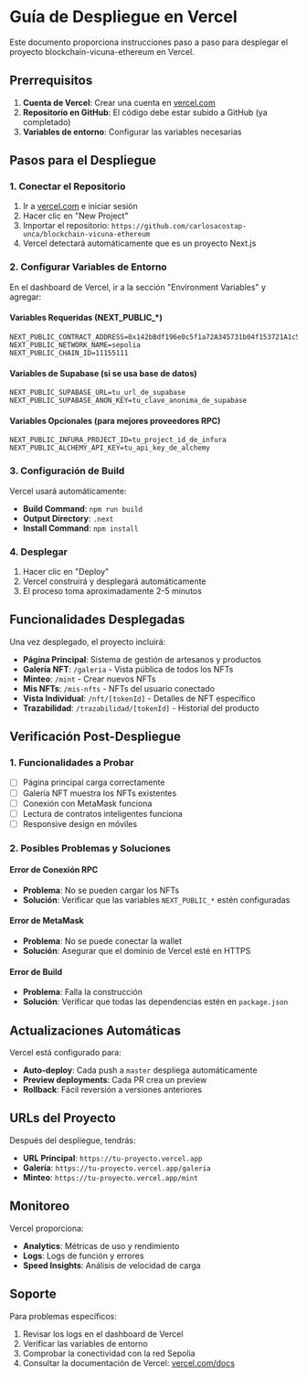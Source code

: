 # Guía de Despliegue en Vercel

Este documento proporciona instrucciones paso a paso para desplegar el proyecto blockchain-vicuna-ethereum en Vercel.

## Prerrequisitos

1. **Cuenta de Vercel**: Crear una cuenta en [vercel.com](https://vercel.com)
2. **Repositorio en GitHub**: El código debe estar subido a GitHub (ya completado)
3. **Variables de entorno**: Configurar las variables necesarias

## Pasos para el Despliegue

### 1. Conectar el Repositorio

1. Ir a [vercel.com](https://vercel.com) e iniciar sesión
2. Hacer clic en "New Project"
3. Importar el repositorio: `https://github.com/carlosacostap-unca/blockchain-vicuna-ethereum`
4. Vercel detectará automáticamente que es un proyecto Next.js

### 2. Configurar Variables de Entorno

En el dashboard de Vercel, ir a la sección "Environment Variables" y agregar:

#### Variables Requeridas (NEXT_PUBLIC_*)
```
NEXT_PUBLIC_CONTRACT_ADDRESS=0x142bBdf196e0c5f1a72A345731b04f153721A1c5
NEXT_PUBLIC_NETWORK_NAME=sepolia
NEXT_PUBLIC_CHAIN_ID=11155111
```

#### Variables de Supabase (si se usa base de datos)
```
NEXT_PUBLIC_SUPABASE_URL=tu_url_de_supabase
NEXT_PUBLIC_SUPABASE_ANON_KEY=tu_clave_anonima_de_supabase
```

#### Variables Opcionales (para mejores proveedores RPC)
```
NEXT_PUBLIC_INFURA_PROJECT_ID=tu_project_id_de_infura
NEXT_PUBLIC_ALCHEMY_API_KEY=tu_api_key_de_alchemy
```

### 3. Configuración de Build

Vercel usará automáticamente:
- **Build Command**: `npm run build`
- **Output Directory**: `.next`
- **Install Command**: `npm install`

### 4. Desplegar

1. Hacer clic en "Deploy"
2. Vercel construirá y desplegará automáticamente
3. El proceso toma aproximadamente 2-5 minutos

## Funcionalidades Desplegadas

Una vez desplegado, el proyecto incluirá:

- **Página Principal**: Sistema de gestión de artesanos y productos
- **Galería NFT**: `/galeria` - Vista pública de todos los NFTs
- **Minteo**: `/mint` - Crear nuevos NFTs
- **Mis NFTs**: `/mis-nfts` - NFTs del usuario conectado
- **Vista Individual**: `/nft/[tokenId]` - Detalles de NFT específico
- **Trazabilidad**: `/trazabilidad/[tokenId]` - Historial del producto

## Verificación Post-Despliegue

### 1. Funcionalidades a Probar

- [ ] Página principal carga correctamente
- [ ] Galería NFT muestra los NFTs existentes
- [ ] Conexión con MetaMask funciona
- [ ] Lectura de contratos inteligentes funciona
- [ ] Responsive design en móviles

### 2. Posibles Problemas y Soluciones

#### Error de Conexión RPC
- **Problema**: No se pueden cargar los NFTs
- **Solución**: Verificar que las variables `NEXT_PUBLIC_*` estén configuradas

#### Error de MetaMask
- **Problema**: No se puede conectar la wallet
- **Solución**: Asegurar que el dominio de Vercel esté en HTTPS

#### Error de Build
- **Problema**: Falla la construcción
- **Solución**: Verificar que todas las dependencias estén en `package.json`

## Actualizaciones Automáticas

Vercel está configurado para:
- **Auto-deploy**: Cada push a `master` despliega automáticamente
- **Preview deployments**: Cada PR crea un preview
- **Rollback**: Fácil reversión a versiones anteriores

## URLs del Proyecto

Después del despliegue, tendrás:
- **URL Principal**: `https://tu-proyecto.vercel.app`
- **Galería**: `https://tu-proyecto.vercel.app/galeria`
- **Minteo**: `https://tu-proyecto.vercel.app/mint`

## Monitoreo

Vercel proporciona:
- **Analytics**: Métricas de uso y rendimiento
- **Logs**: Logs de función y errores
- **Speed Insights**: Análisis de velocidad de carga

## Soporte

Para problemas específicos:
1. Revisar los logs en el dashboard de Vercel
2. Verificar las variables de entorno
3. Comprobar la conectividad con la red Sepolia
4. Consultar la documentación de Vercel: [vercel.com/docs](https://vercel.com/docs)
